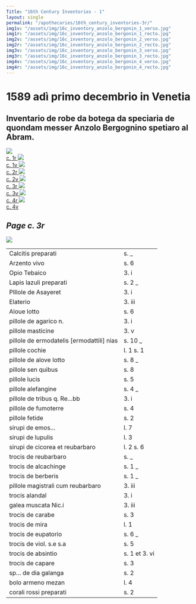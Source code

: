 ```yaml
---
Title: "16th Century Inventories - 1"
layout: single
permalink: "/apothecaries/16th_century_inventories-3r/"
img1v: "/assets/img/16c_inventory_anzolo_bergonin_1_verso.jpg"
img1r: "/assets/img/16c_inventory_anzolo_bergonin_1_recto.jpg"
img2v: "/assets/img/16c_inventory_anzolo_bergonin_2_verso.jpg"
img2r: "/assets/img/16c_inventory_anzolo_bergonin_2_recto.jpg"
img3v: "/assets/img/16c_inventory_anzolo_bergonin_3_verso.jpg"
img3r: "/assets/img/16c_inventory_anzolo_bergonin_3_recto.jpg"
img4v: "/assets/img/16c_inventory_anzolo_bergonin_4_verso.jpg"
img4r: "/assets/img/16c_inventory_anzolo_bergonin_4_recto.jpg"
---
```


# 1589 adì primo decembrio in Venetia

## Inventario de robe da botega da speciaria de quondam messer Anzolo Bergognino spetiaro al Abram.


<div class="thumb-nav">
<span class="thumb-nav-p"><a href="{{ site.baseurl }}apothecaries/16th_century_inventories-1r"><img class="thumb-menu" src="{{ page.img1r | relative_url }}"/>
<br/> c. 1r </a></span>
<span class="thumb-nav-p"><a href="{{ site.baseurl }}apothecaries/16th_century_inventories-1v/"><img class="thumb-menu" src="{{ page.img1v | relative_url }}"/>
<br/> c. 1v </a></span>
<span class="thumb-nav-p"><a href="{{ site.baseurl }}apothecaries/16th_century_inventories-2r/"><img class="thumb-menu" src="{{ page.img2r | relative_url }}"/>
<br/> c. 2r </a> </span>
<span class="thumb-nav-p"><a href="{{ site.baseurl }}apothecaries/16th_century_inventories-2v/"><img class="thumb-menu" src="{{ page.img2v | relative_url }}"/>
<br/> c. 2v </a> </span>
<span class="thumb-nav-p"><a href="{{ site.baseurl }}apothecaries/16th_century_inventories-3r/"><img class="thumb-menu" src="{{ page.img3r | relative_url }}"/>
<br/> c. 3r </a> </span>
<span class="thumb-nav-p"><a href="{{ site.baseurl }}apothecaries/16th_century_inventories-3v/"><img class="thumb-menu" src="{{ page.img3v | relative_url }}"/>
<br/> c. 3v </a> </span>
<span class="thumb-nav-p"><a href="{{ site.baseurl }}apothecaries/16th_century_inventories-4r/"><img class="thumb-menu" src="{{ page.img4r | relative_url }}"/>
<br/> c. 4r </a> </span>
<span class="thumb-nav-p"><a href="{{ site.baseurl }}apothecaries/16th_century_inventories-4v/"><img class="thumb-menu" src="{{ page.img4v | relative_url }}"/>
<br/> c. 4v </a> </span>
</div>

## *Page c. 3r*

<div class="side-by-side">

<p class="inventory-image-float"><a href="{{ page.img3r | relative_url }}"><img src="{{ page.img3r | relative_url }}"/></a></p>
<table class="inventory">
  <tbody>
    <tr>
      <td>Calcitis preparati</td>
      <td>s. _</td>
    </tr>
    <tr>
      <td>Arzento vivo</td>
      <td>s. 6</td>
    </tr>
    <tr>
      <td>Opio Tebaico</td>
      <td>3. i</td>
    </tr>
    <tr>
      <td>Lapis lazuli preparati</td>
      <td>s. 2 _</td>
    </tr>
    <tr>
      <td>PIllole de Asayeret</td>
      <td>3. i</td>
    </tr>
    <tr>
      <td>Elaterio</td>
      <td>3. iii</td>
    </tr>
    <tr>
      <td>Aloue lotto</td>
      <td>s. 6</td>
    </tr>
    <tr>
      <td>pillole de agarico n.</td>
      <td>3. i</td>
    </tr>
    <tr>
      <td>pillole masticine</td>
      <td>3. v</td>
    </tr>
    <tr>
      <td>pillole de ermodatelis [ermodattili] nias</td>
      <td>s. 10 _</td>
    </tr>
    <tr>
      <td>pillole cochie</td>
      <td>l. 1 s. 1</td>
    </tr>
    <tr>
      <td>pillole de alove lotto</td>
      <td>s. 8 _</td>
    </tr>
    <tr>
      <td>pillole sen quibus</td>
      <td>s. 8</td>
    </tr>
    <tr>
      <td>pillole lucis</td>
      <td>s. 5</td>
    </tr>
    <tr>
      <td>pillole alefangine</td>
      <td>s. 4 _</td>
    </tr>
    <tr>
      <td>pillole de tribus q. Re…bb</td>
      <td>3. i</td>
    </tr>
    <tr>
      <td>pillole de fumoterre</td>
      <td>s. 4</td>
    </tr>
    <tr>
      <td>pillole fetide</td>
      <td>s. 2</td>
    </tr>
    <tr>
      <td>sirupi de emos…</td>
      <td>l. 7</td>
    </tr>
    <tr>
      <td>sirupi de lupulis</td>
      <td>l. 3</td>
    </tr>
    <tr>
      <td>sirupi de cicorea et reubarbaro</td>
      <td>l. 2 s. 6</td>
    </tr>
    <tr>
      <td>trocis de reubarbaro</td>
      <td>s. _</td>
    </tr>
    <tr>
      <td>trocis de alcachinge</td>
      <td>s. 1 _</td>
    </tr>
    <tr>
      <td>trocis de berberis</td>
      <td>s. 1 _</td>
    </tr>
    <tr>
      <td>pillole magistrali cum reubarbaro</td>
      <td>3. iii</td>
    </tr>
    <tr>
      <td>trocis alandal</td>
      <td>3. i</td>
    </tr>
    <tr>
      <td>galea muscata Nic.i</td>
      <td>3. iii</td>
    </tr>
    <tr>
      <td>trocis de carabe</td>
      <td>s. 3</td>
    </tr>
    <tr>
      <td>trocis de mira</td>
      <td>l. 1</td>
    </tr>
    <tr>
      <td>trocis de eupatorio</td>
      <td>s. 6 _</td>
    </tr>
    <tr>
      <td>trocis de viol. s.e s.a</td>
      <td>s. 5</td>
    </tr>
    <tr>
      <td>trocis de absintio</td>
      <td>s. 1 et 3. vi</td>
    </tr>
    <tr>
      <td>trocis de capare</td>
      <td>s. 3</td>
    </tr>
    <tr>
      <td>sp… de dia galanga</td>
      <td>s. 2</td>
    </tr>
    <tr>
      <td>bolo armeno mezan</td>
      <td>l. 4</td>
    </tr>
    <tr>
      <td>corali rossi preparati</td>
      <td>s. 2</td>
    </tr>
  </tbody>
</table>
</div>
